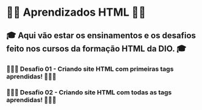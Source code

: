 # ✍🏻 Aprendizados HTML ✍🏻

##  🎓 Aqui vão estar os ensinamentos e os desafios feito nos cursos da formação HTML da DIO. 🎓 

### 👨🏻‍💻 Desafio 01 - Criando site HTML com primeiras tags aprendidas! 👨🏻‍💻

### 👨🏻‍💻 Desafio 02 - Criando site HTML com todas as  tags aprendidas! 👨🏻‍💻
